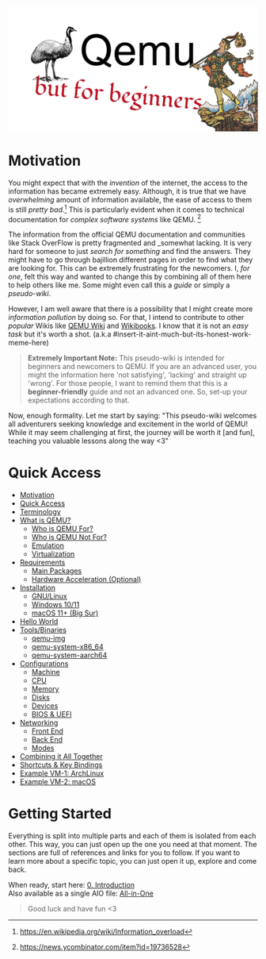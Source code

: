 ![QEMU Starter](/Media/qemu_starter_header.png)

# Motivation

You might expect that with the _invention_ of the internet, the access to the information has became extremely easy. Although, it is true that we have _overwhelming_ amount of information available, the ease of access to them is still _pretty bad_.[^1] This is particularly evident when it comes to technical documentation for _complex software systems_ like QEMU. [^2]

The information from the official QEMU documentation and communities like Stack OverFlow is pretty fragmented and _somewhat lacking. It is very hard for someone to just _search for something_ and find the answers. They might have to go through bajillion different pages in order to find what they are looking for. This can be extremely frustrating for the newcomers. I, _for one_, felt this way and wanted to change this by combining all of them here to help others like me. Some might even call this a _guide_ or simply a _pseudo-wiki_.

However, I am well aware that there is a possibility that I might create more _information pollution_ by doing so. For that, I intend to contribute to other _popular_ Wikis like [QEMU Wiki](https://wiki.qemu.org/Main_Page) and [Wikibooks](https://en.wikibooks.org/wiki/QEMU). I know that it is not an _easy task_ but it's worth a shot. (a.k.a #insert-it-aint-much-but-its-honest-work-meme-here)

> **Extremely Important Note:** This pseudo-wiki is intended for beginners and newcomers to QEMU. If you are an advanced user, you might the information here 'not satisfying', 'lacking' and straight up 'wrong'. For those people, I want to remind them that this is a **beginner-friendly** guide and not an advanced one. So, set-up your expectations according to that.

Now, enough formality. Let me start by saying: "This pseudo-wiki welcomes all adventurers seeking knowledge and excitement in the world of QEMU! While it may seem challenging at first, the journey will be worth it [and fun], teaching you valuable lessons along the way <3"

# Quick Access

- [Motivation](#motivation)
- [Quick Access](#quick-access)
- [Terminology](https://github.com/TunaCici/QEMU_Starter/blob/main/Documents/README_0_Intro.md#terminology)
- [What is QEMU?](https://github.com/TunaCici/QEMU_Starter/blob/main/Documents/README_0_Intro.md#what-is-qemu)
  - [Who is QEMU For?](https://github.com/TunaCici/QEMU_Starter/blob/main/Documents/README_0_Intro.md#who-is-qemu-for)
  - [Who is QEMU Not For?](https://github.com/TunaCici/QEMU_Starter/blob/main/Documents/README_0_Intro.md#who-is-qemu-not-for)
  - [Emulation](https://github.com/TunaCici/QEMU_Starter/blob/main/Documents/README_0_Intro.md#emulation)
  - [Virtualization](https://github.com/TunaCici/QEMU_Starter/blob/main/Documents/README_0_Intro.md#virtualization)
- [Requirements](https://github.com/TunaCici/QEMU_Starter/blob/main/Documents/README_1_Installation.md#requirements)
  - [Main Packages](https://github.com/TunaCici/QEMU_Starter/blob/main/Documents/README_1_Installation.md#main-packages)
  - [Hardware Acceleration (Optional)](https://github.com/TunaCici/QEMU_Starter/blob/main/Documents/README_1_Installation.md#hardware-acceleration-optional)
- [Installation](https://github.com/TunaCici/QEMU_Starter/blob/main/Documents/README_1_Installation.md#installation)
  - [GNU/Linux](https://github.com/TunaCici/QEMU_Starter/blob/main/Documents/README_1_Installation.md#gnulinux)
  - [Windows 10/11](https://github.com/TunaCici/QEMU_Starter/blob/main/Documents/README_1_Installation.md#windows-1011)
  - [macOS 11+ (Big Sur)](https://github.com/TunaCici/QEMU_Starter/blob/main/Documents/README_1_Installation.md#macos-11-big-sur)
- [Hello World](https://github.com/TunaCici/QEMU_Starter/blob/main/Documents/README_2_HelloWorld.md#hello-world)
- [Tools/Binaries](https://github.com/TunaCici/QEMU_Starter/blob/main/Documents/README_2_HelloWorld.md#toolsbinaries)
  - [qemu-img](https://github.com/TunaCici/QEMU_Starter/blob/main/Documents/README_2_HelloWorld.md#qemu-img)
  - [qemu-system-x86_64](https://github.com/TunaCici/QEMU_Starter/blob/main/Documents/README_2_HelloWorld.md#qemu-system-x86_64)
  - [qemu-system-aarch64](https://github.com/TunaCici/QEMU_Starter/blob/main/Documents/README_2_HelloWorld.md#qemu-system-aarch64)
- [Configurations](https://github.com/TunaCici/QEMU_Starter/blob/main/Documents/README_3_Basics.md#configurations)
  - [Machine](https://github.com/TunaCici/QEMU_Starter/blob/main/Documents/README_3_Basics.md#machine)
  - [CPU](https://github.com/TunaCici/QEMU_Starter/blob/main/Documents/README_3_Basics.md#cpu)
  - [Memory](https://github.com/TunaCici/QEMU_Starter/blob/main/Documents/README_3_Basics.md#memory)
  - [Disks](https://github.com/TunaCici/QEMU_Starter/blob/main/Documents/README_3_Basics.md#disks)
  - [Devices](https://github.com/TunaCici/QEMU_Starter/blob/main/Documents/README_4_Devices.md#devices)
  - [BIOS \& UEFI](https://github.com/TunaCici/QEMU_Starter/blob/main/Documents/README_5_UEFI-BIOS.md#bios--uefi)
- [Networking](https://github.com/TunaCici/QEMU_Starter/blob/main/Documents/README_6_Networking.md#networking)
  - [Front End](https://github.com/TunaCici/QEMU_Starter/blob/main/Documents/README_6_Networking.md#front-end)
  - [Back End](https://github.com/TunaCici/QEMU_Starter/blob/main/Documents/README_6_Networking.md#back-end)
  - [Modes](https://github.com/TunaCici/QEMU_Starter/blob/main/Documents/README_6_Networking.md#modes)
- [Combining it All Together](https://github.com/TunaCici/QEMU_Starter/blob/main/Documents/README_7_Practice.md#combining-it-all-together)
- [Shortcuts \& Key Bindings](https://github.com/TunaCici/QEMU_Starter/blob/main/Documents/README_7_Practice.md#shortcuts--key-bindings)
- [Example VM-1: ArchLinux](https://github.com/TunaCici/QEMU_Starter/blob/main/Documents/README_7_Practice.md#example-vm-1-archlinux)
- [Example VM-2: macOS](https://github.com/TunaCici/QEMU_Starter/blob/main/Documents/README_7_Practice.md#example-vm-2-macos)

# Getting Started

Everything is split into multiple parts and each of them is isolated from each other. This way, you can just open up the one you need at that moment. The sections are full of references and links for you to follow. If you want to learn more about a specific topic, you can just open it up, explore and come back.

When ready, start here: [0. Introduction](https://github.com/TunaCici/QEMU_Starter/blob/main/Documents/README_0_Intro.md) \
Also available as a single AIO file: [All-in-One](https://github.com/TunaCici/QEMU_Starter/blob/main/README_AIO.md)

> Good luck and have fun <3

[^1]: https://en.wikipedia.org/wiki/Information_overload
[^2]: https://news.ycombinator.com/item?id=19736528
